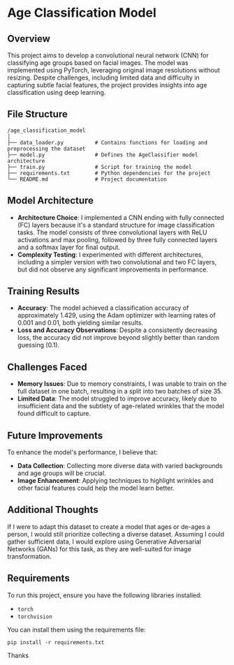 # Age Classification Model

## Overview
This project aims to develop a convolutional neural network (CNN) for classifying age groups based on facial images. The model was implemented using PyTorch, leveraging original image resolutions without resizing. Despite challenges, including limited data and difficulty in capturing subtle facial features, the project provides insights into age classification using deep learning.

## File Structure
```
/age_classification_model
│
├── data_loader.py          # Contains functions for loading and preprocessing the dataset
├── model.py                # Defines the AgeClassifier model architecture
├── train.py                # Script for training the model
├── requirements.txt        # Python dependencies for the project
└── README.md               # Project documentation
```

## Model Architecture
- **Architecture Choice**: I implemented a CNN ending with fully connected (FC) layers because it's a standard structure for image classification tasks. The model consists of three convolutional layers with ReLU activations and max pooling, followed by three fully connected layers and a softmax layer for final output.
- **Complexity Testing**: I experimented with different architectures, including a simpler version with two convolutional and two FC layers, but did not observe any significant improvements in performance.

## Training Results
- **Accuracy**: The model achieved a classification accuracy of approximately 1.429, using the Adam optimizer with learning rates of 0.001 and 0.01, both yielding similar results.
- **Loss and Accuracy Observations**: Despite a consistently decreasing loss, the accuracy did not improve beyond slightly better than random guessing (0.1).

## Challenges Faced
- **Memory Issues**: Due to memory constraints, I was unable to train on the full dataset in one batch, resulting in a split into two batches of size 35.
- **Limited Data**: The model struggled to improve accuracy, likely due to insufficient data and the subtlety of age-related wrinkles that the model found difficult to capture.

## Future Improvements
To enhance the model's performance, I believe that:
- **Data Collection**: Collecting more diverse data with varied backgrounds and age groups will be crucial.
- **Image Enhancement**: Applying techniques to highlight wrinkles and other facial features could help the model learn better.

## Additional Thoughts
If I were to adapt this dataset to create a model that ages or de-ages a person, I would still prioritize collecting a diverse dataset. Assuming I could gather sufficient data, I would explore using Generative Adversarial Networks (GANs) for this task, as they are well-suited for image transformation.

## Requirements
To run this project, ensure you have the following libraries installed:
- `torch`
- `torchvision`

You can install them using the requirements file:
```
pip install -r requirements.txt
```
Thanks
